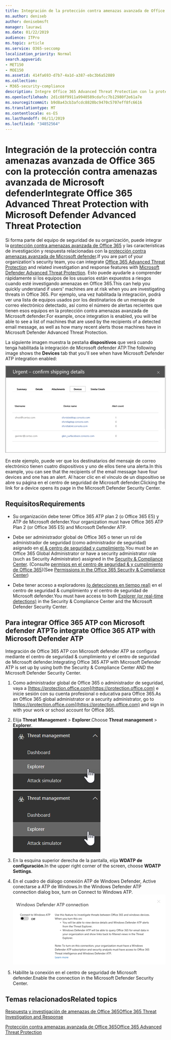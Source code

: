 ```yaml
---
title: Integración de la protección contra amenazas avanzada de Office 365 con la protección contra amenazas avanzada de Microsoft defender
ms.author: deniseb
author: denisebmsft
manager: laurawi
ms.date: 01/22/2019
audience: ITPro
ms.topic: article
ms.service: O365-seccomp
localization_priority: Normal
search.appverid:
- MET150
- MOE150
ms.assetid: 414fa693-d7b7-4a1d-a387-ebc3b6a52889
ms.collection:
- M365-security-compliance
description: Integre Office 365 Advanced Threat Protection con la protección contra amenazas avanzada de Microsoft defender para ver información más detallada sobre la administración de amenazas.
ms.openlocfilehash: 2d1c88f9911a9940589cdafcc7b12980f2e61a7e
ms.sourcegitcommit: b9d8a43cb3afcdc8820bc9470c5707eff8fc6616
ms.translationtype: MT
ms.contentlocale: es-ES
ms.lasthandoff: 06/11/2019
ms.locfileid: "34852564"
---
```

# <a name="integrate-office-365-advanced-threat-protection-with-microsoft-defender-advanced-threat-protection"></a><span data-ttu-id="4a759-103">Integración de la protección contra amenazas avanzada de Office 365 con la protección contra amenazas avanzada de Microsoft defender</span><span class="sxs-lookup"><span data-stu-id="4a759-103">Integrate Office 365 Advanced Threat Protection with Microsoft Defender Advanced Threat Protection</span></span>

<span data-ttu-id="4a759-104">Si forma parte del equipo de seguridad de su organización, puede integrar la [protección contra amenazas avanzada de Office 365](office-365-atp.md) y las características de investigación y respuesta relacionadas con la [protección contra amenazas avanzada de Microsoft defender](https://docs.microsoft.com/windows/security/threat-protection/microsoft-defender-atp/microsoft-defender-advanced-threat-protection).</span><span class="sxs-lookup"><span data-stu-id="4a759-104">If you are part of your organization's security team, you can integrate [Office 365 Advanced Threat Protection](office-365-atp.md) and related investigation and response features with [Microsoft Defender Advanced Threat Protection](https://docs.microsoft.com/windows/security/threat-protection/microsoft-defender-atp/microsoft-defender-advanced-threat-protection).</span></span> <span data-ttu-id="4a759-105">Esto puede ayudarle a comprender rápidamente si los equipos de los usuarios están expuestos a riesgos cuando esté investigando amenazas en Office 365.</span><span class="sxs-lookup"><span data-stu-id="4a759-105">This can help you quickly understand if users' machines are at risk when you are investigating threats in Office 365.</span></span> <span data-ttu-id="4a759-106">Por ejemplo, una vez habilitada la integración, podrá ver una lista de equipos usados por los destinatarios de un mensaje de correo electrónico detectado, así como el número de alertas recientes que tienen esos equipos en la protección contra amenazas avanzada de Microsoft defender.</span><span class="sxs-lookup"><span data-stu-id="4a759-106">For example, once integration is enabled, you will be able to see a list of machines that are used by the recipients of a detected email message, as well as how many recent alerts those machines have in Microsoft Defender Advanced Threat Protection.</span></span>
  
<span data-ttu-id="4a759-107">La siguiente imagen muestra la pestaña **dispositivos** que verá cuando tenga habilitada la integración de Microsoft defender ATP:</span><span class="sxs-lookup"><span data-stu-id="4a759-107">The following image shows the **Devices** tab that you'll see when have Microsoft Defender ATP integration enabled:</span></span>
  
![Si ATP de Microsoft defender está habilitada, puede ver una lista de equipos con alertas.](media/fec928ea-8f0c-44d7-80b9-a2e0a8cd4e89.PNG)
  
<span data-ttu-id="4a759-109">En este ejemplo, puede ver que los destinatarios del mensaje de correo electrónico tienen cuatro dispositivos y uno de ellos tiene una alerta.</span><span class="sxs-lookup"><span data-stu-id="4a759-109">In this example, you can see that the recipients of the email message have four devices and one has an alert.</span></span> <span data-ttu-id="4a759-110">Al hacer clic en el vínculo de un dispositivo se abre su página en el centro de seguridad de Microsoft defender.</span><span class="sxs-lookup"><span data-stu-id="4a759-110">Clicking the link for a device opens its page in the Microsoft Defender Security Center.</span></span>
  
## <a name="requirements"></a><span data-ttu-id="4a759-111">Requisitos</span><span class="sxs-lookup"><span data-stu-id="4a759-111">Requirements</span></span>

- <span data-ttu-id="4a759-112">Su organización debe tener Office 365 ATP plan 2 (o Office 365 E5) y ATP de Microsoft defender.</span><span class="sxs-lookup"><span data-stu-id="4a759-112">Your organization must have Office 365 ATP Plan 2 (or Office 365 E5) and Microsoft Defender ATP.</span></span>
    
- <span data-ttu-id="4a759-113">Debe ser administrador global de Office 365 o tener un rol de administrador de seguridad (como administrador de seguridad) asignado en [el &amp; centro de seguridad y cumplimiento](https://protection.office.com).</span><span class="sxs-lookup"><span data-stu-id="4a759-113">You must be an Office 365 Global Administrator or have a security administrator role (such as Security Administrator) assigned in the [Security &amp; Compliance Center](https://protection.office.com).</span></span> <span data-ttu-id="4a759-114">(Consulte [permisos en el centro de seguridad &amp; y cumplimiento de Office 365](permissions-in-the-security-and-compliance-center.md))</span><span class="sxs-lookup"><span data-stu-id="4a759-114">(See [Permissions in the Office 365 Security &amp; Compliance Center](permissions-in-the-security-and-compliance-center.md))</span></span>
    
- <span data-ttu-id="4a759-115">Debe tener acceso a exploradores [(o detecciones en tiempo real)](threat-explorer.md) en el centro de seguridad & cumplimiento y el centro de seguridad de Microsoft defender.</span><span class="sxs-lookup"><span data-stu-id="4a759-115">You must have access to both [Explorer (or real-time detections)](threat-explorer.md) in the Security & Compliance Center and the Microsoft Defender Security Center.</span></span>
    
## <a name="to-integrate-office-365-atp-with-microsoft-defender-atp"></a><span data-ttu-id="4a759-116">Para integrar Office 365 ATP con Microsoft defender ATP</span><span class="sxs-lookup"><span data-stu-id="4a759-116">To integrate Office 365 ATP with Microsoft Defender ATP</span></span>

<span data-ttu-id="4a759-117">Integración de Office 365 ATP con Microsoft defender ATP se configura mediante el centro de seguridad & cumplimiento y el centro de seguridad de Microsoft defender.</span><span class="sxs-lookup"><span data-stu-id="4a759-117">Integrating Office 365 ATP with Microsoft Defender ATP is set up by using both the Security & Compliance Center AND the Microsoft Defender Security Center.</span></span>
  
1. <span data-ttu-id="4a759-118">Como administrador global de Office 365 o administrador de seguridad, vaya a [https://protection.office.com](https://protection.office.com) e inicie sesión con su cuenta profesional o educativa para Office 365.</span><span class="sxs-lookup"><span data-stu-id="4a759-118">As an Office 365 global administrator or a security administrator, go to [https://protection.office.com](https://protection.office.com) and sign in with your work or school account for Office 365.</span></span>
    
2. <span data-ttu-id="4a759-119">Elija **Threat Management** \> **Explorer**.</span><span class="sxs-lookup"><span data-stu-id="4a759-119">Choose **Threat management** \> **Explorer**.</span></span><br><span data-ttu-id="4a759-120">![Explorador en el menú de administración de amenazas](media/ThreatMgmt-Explorer-nav.png)</span><span class="sxs-lookup"><span data-stu-id="4a759-120">![Explorer in Threat Management menu](media/ThreatMgmt-Explorer-nav.png)</span></span><br>
    
3. <span data-ttu-id="4a759-121">En la esquina superior derecha de la pantalla, elija **WDATP de configuración**.</span><span class="sxs-lookup"><span data-stu-id="4a759-121">In the upper right corner of the screen, choose **WDATP Settings**.</span></span>
    
4. <span data-ttu-id="4a759-122">En el cuadro de diálogo conexión ATP de Windows Defender, Active conectarse a ATP de Windows.</span><span class="sxs-lookup"><span data-stu-id="4a759-122">In the Windows Defender ATP connection dialog box, turn on Connect to Windows ATP.</span></span><br>![Conexión ATP de Microsoft defender](media/Explorer-WDATPConnection-dialog.png)<br>
    
5. <span data-ttu-id="4a759-124">Habilite la conexión en el centro de seguridad de Microsoft defender.</span><span class="sxs-lookup"><span data-stu-id="4a759-124">Enable the connection in the Microsoft Defender Security Center.</span></span>

  
## <a name="related-topics"></a><span data-ttu-id="4a759-125">Temas relacionados</span><span class="sxs-lookup"><span data-stu-id="4a759-125">Related topics</span></span>

[<span data-ttu-id="4a759-126">Respuesta y investigación de amenazas de Office 365</span><span class="sxs-lookup"><span data-stu-id="4a759-126">Office 365 Threat Investigation and Response</span></span>](office-365-ti.md)
  
[<span data-ttu-id="4a759-127">Protección contra amenazas avanzada de Office 365</span><span class="sxs-lookup"><span data-stu-id="4a759-127">Office 365 Advanced Threat Protection</span></span>](office-365-atp.md)
  


